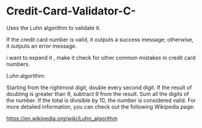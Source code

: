 # Credit-Card-Validator-C-

Uses the Luhn algorithm to validate it.

If the credit card number is valid, it outputs a success message; otherwise, it outputs an error message.

i want to expand it , make it check for other common mistakes in credit card numbers. 


Luhn algorithm:

Starting from the rightmost digit, double every second digit.
If the result of doubling is greater than 9, subtract 9 from the result.
Sum all the digits of the number.
If the total is divisible by 10, the number is considered valid.
For more detailed information, you can check out the following Wikipedia page:

https://en.wikipedia.org/wiki/Luhn_algorithm
